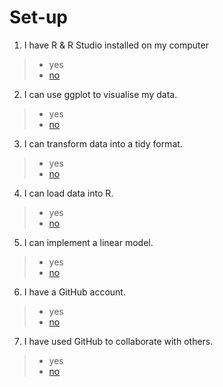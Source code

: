
# Set-up
1. I have R & R Studio installed on my computer 
 > * yes
 > * [no]()
2. I can use ggplot to visualise my data.   
 > * yes   
 > * [no]() 
3. I can transform data into a tidy format.      
 > * yes   
 > * [no]()   
4. I can load data into R.      
 > * yes   
 > * [no]()   
5. I can implement a linear model.   
 > * yes   
 > * [no]()   
6. I have a GitHub account.   
 > * yes   
 > * [no]()   
7. I have used GitHub to collaborate with others.  
 > * yes   
 > * [no]()   


